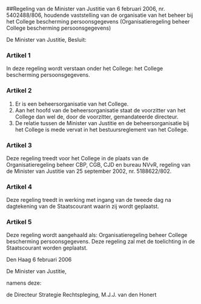 <meta http-equiv='Content-Type' content='text/html; charset=utf-8' />

##Regeling van de Minister van Justitie van 6 februari 2006, nr. 5402488/806, houdende vaststelling van de organisatie van het beheer bij het College bescherming persoonsgegevens (Organisatieregeling beheer College bescherming persoonsgegevens)

De Minister van Justitie,  Besluit:    

### Artikel  1  

In deze regeling wordt verstaan onder het College: het College bescherming persoonsgegevens. 

### Artikel  2  

1.  Er is een beheersorganisatie van het College.   
2.  Aan het hoofd van de beheersorganisatie staat de voorzitter van het College dan wel de, door de voorzitter, gemandateerde directeur.   
3.  De relatie tussen de Minister van Justitie en de beheersorganisatie bij het College is mede vervat in het bestuursreglement van het College.  

### Artikel  3  

Deze regeling treedt voor het College in de plaats van de Organisatieregeling beheer CBP, CGB, CJD en bureau NVvR, regeling van de Minister van Justitie van 25 september 2002, nr. 5188622/802. 

### Artikel  4  

Deze regeling treedt in werking met ingang van de tweede dag na dagtekening van de Staatscourant waarin zij wordt geplaatst. 

### Artikel  5  

Deze regeling wordt aangehaald als: Organisatieregeling beheer College bescherming persoonsgegevens. 
Deze regeling zal met de toelichting in de Staatscourant worden geplaatst.   

Den Haag 
6 februari 2006   

De 
Minister van Justitie,

namens deze:

de 
Directeur Strategie Rechtspleging, 
M.J.J. van den Honert     
